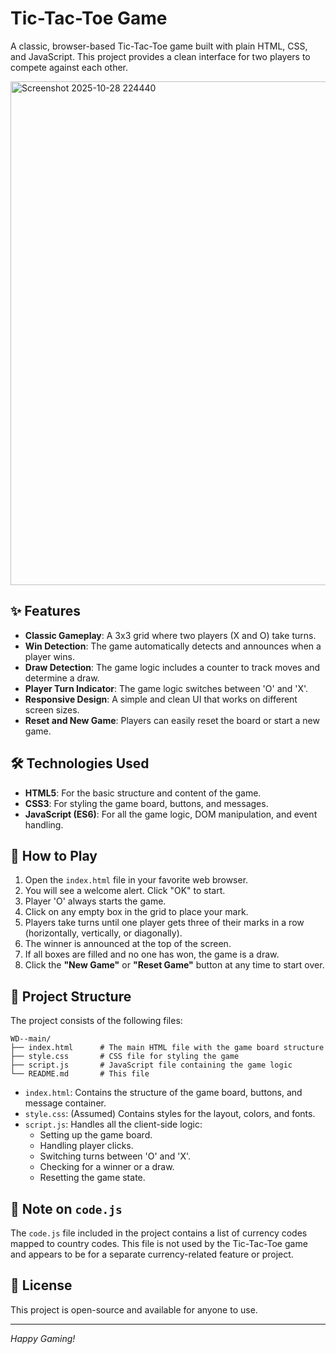 # Tic-Tac-Toe Game

A classic, browser-based Tic-Tac-Toe game built with plain HTML, CSS, and JavaScript. This project provides a clean interface for two players to compete against each other.

<img width="1919" height="806" alt="Screenshot 2025-10-28 224440" src="https://github.com/user-attachments/assets/23fba621-5fba-4d40-b0ba-c99a46242975" />


## ✨ Features

*   **Classic Gameplay**: A 3x3 grid where two players (X and O) take turns.
*   **Win Detection**: The game automatically detects and announces when a player wins.
*   **Draw Detection**: The game logic includes a counter to track moves and determine a draw.
*   **Player Turn Indicator**: The game logic switches between 'O' and 'X'.
*   **Responsive Design**: A simple and clean UI that works on different screen sizes.
*   **Reset and New Game**: Players can easily reset the board or start a new game.

## 🛠️ Technologies Used

*   **HTML5**: For the basic structure and content of the game.
*   **CSS3**: For styling the game board, buttons, and messages.
*   **JavaScript (ES6)**: For all the game logic, DOM manipulation, and event handling.

## 🚀 How to Play

1.  Open the `index.html` file in your favorite web browser.
2.  You will see a welcome alert. Click "OK" to start.
3.  Player 'O' always starts the game.
4.  Click on any empty box in the grid to place your mark.
5.  Players take turns until one player gets three of their marks in a row (horizontally, vertically, or diagonally).
6.  The winner is announced at the top of the screen.
7.  If all boxes are filled and no one has won, the game is a draw.
8.  Click the **"New Game"** or **"Reset Game"** button at any time to start over.

## 📂 Project Structure

The project consists of the following files:

```
WD--main/
├── index.html      # The main HTML file with the game board structure
├── style.css       # CSS file for styling the game
├── script.js       # JavaScript file containing the game logic
└── README.md       # This file
```

*   `index.html`: Contains the structure of the game board, buttons, and message container.
*   `style.css`: (Assumed) Contains styles for the layout, colors, and fonts.
*   `script.js`: Handles all the client-side logic:
    *   Setting up the game board.
    *   Handling player clicks.
    *   Switching turns between 'O' and 'X'.
    *   Checking for a winner or a draw.
    *   Resetting the game state.

## 📝 Note on `code.js`

The `code.js` file included in the project contains a list of currency codes mapped to country codes. This file is not used by the Tic-Tac-Toe game and appears to be for a separate currency-related feature or project.

## 📜 License

This project is open-source and available for anyone to use.

---

*Happy Gaming!*

